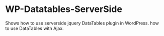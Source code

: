 # WP-Datatables-ServerSide
Shows how to use serverside jquery DataTables plugin in WordPress. how to use DataTables with Ajax.
